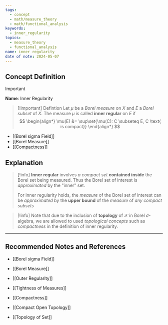 ```yaml
---
tags:
  - concept
  - math/measure_theory
  - math/functional_analysis
keywords:
  - inner_regularity
topics:
  - measure_theory
  - functional_analysis
name: inner regularity
date of note: 2024-05-07
---
```


## Concept Definition

>[!important]
>**Name**:  Inner Regularity


>[!important] Defintion
>Let $\mu$ be a *Borel measure* on $X$ and $E$ a *Borel subset* of $X$. The measure $\mu$ is called **inner regular** on $E$  if
>$$
> \begin{align*}
> \mu(E) &= \sup\set{\mu(C): C \subseteq E, C \text{ is compact}}
> \end{align*}
>$$ 


- [[Borel sigma Field]]
- [[Borel Measure]]
- [[Compactness]]

## Explanation

>[!info]
>**Inner regular** involves *a compact set* **contained inside** the Borel set being measured. Thus the Borel set of interest is *approximated* by the "inner" set.
>
>For inner regularity holds, the *measure* of the Borel set of interest can be *approximated* by the **upper bound** of the *measure* of *any compact subsets*





>[!info]
>Note that due to the inclusion of **topology** of $\mathcal{X}$ in Borel $\sigma$-algebra, we are allowed to used *topological concepts* such as *compactness* in the definition of inner regularity.





-----------
##  Recommended Notes and References

- [[Borel sigma Field]]
- [[Borel Measure]]
- [[Outer Regularity]]

- [[Tightness of Measures]]
- [[Compactness]]
- [[Compact Open Topology]]

- [[Topology of Set]]